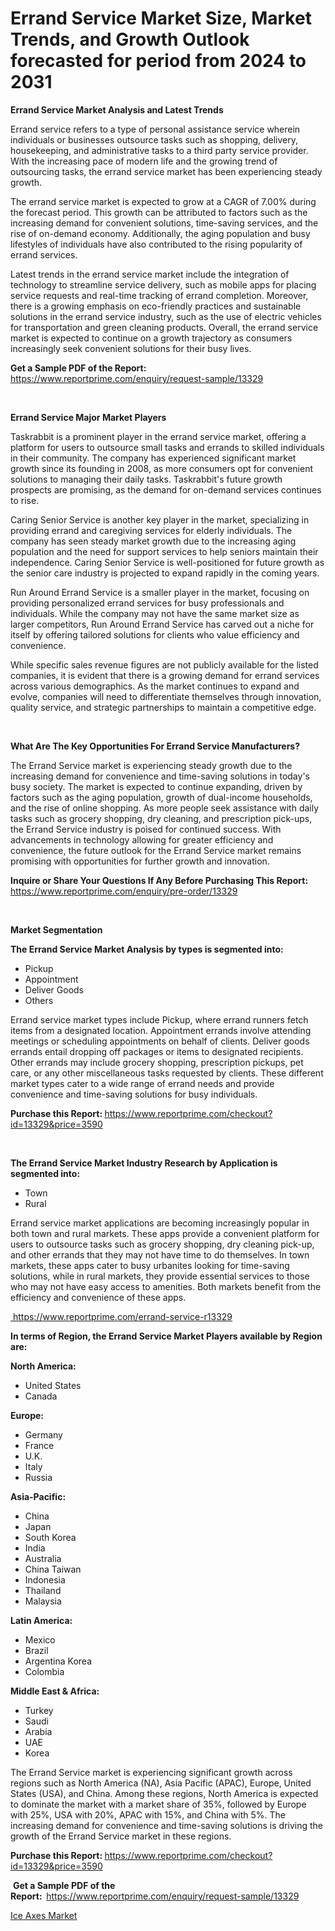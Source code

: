 <p><h1>Errand Service Market Size, Market Trends, and Growth Outlook forecasted for period from 2024 to 2031</h1></p><p><strong>Errand Service Market Analysis and Latest Trends</strong></p>
<p><p>Errand service refers to a type of personal assistance service wherein individuals or businesses outsource tasks such as shopping, delivery, housekeeping, and administrative tasks to a third party service provider. With the increasing pace of modern life and the growing trend of outsourcing tasks, the errand service market has been experiencing steady growth.</p><p>The errand service market is expected to grow at a CAGR of 7.00% during the forecast period. This growth can be attributed to factors such as the increasing demand for convenient solutions, time-saving services, and the rise of on-demand economy. Additionally, the aging population and busy lifestyles of individuals have also contributed to the rising popularity of errand services.</p><p>Latest trends in the errand service market include the integration of technology to streamline service delivery, such as mobile apps for placing service requests and real-time tracking of errand completion. Moreover, there is a growing emphasis on eco-friendly practices and sustainable solutions in the errand service industry, such as the use of electric vehicles for transportation and green cleaning products. Overall, the errand service market is expected to continue on a growth trajectory as consumers increasingly seek convenient solutions for their busy lives.</p></p>
<p><strong>Get a Sample PDF of the Report:&nbsp;</strong> <a href="https://www.reportprime.com/enquiry/request-sample/13329">https://www.reportprime.com/enquiry/request-sample/13329</a></p>
<p>&nbsp;</p>
<p><strong>Errand Service Major Market Players</strong></p>
<p><p>Taskrabbit is a prominent player in the errand service market, offering a platform for users to outsource small tasks and errands to skilled individuals in their community. The company has experienced significant market growth since its founding in 2008, as more consumers opt for convenient solutions to managing their daily tasks. Taskrabbit's future growth prospects are promising, as the demand for on-demand services continues to rise.</p><p>Caring Senior Service is another key player in the market, specializing in providing errand and caregiving services for elderly individuals. The company has seen steady market growth due to the increasing aging population and the need for support services to help seniors maintain their independence. Caring Senior Service is well-positioned for future growth as the senior care industry is projected to expand rapidly in the coming years.</p><p>Run Around Errand Service is a smaller player in the market, focusing on providing personalized errand services for busy professionals and individuals. While the company may not have the same market size as larger competitors, Run Around Errand Service has carved out a niche for itself by offering tailored solutions for clients who value efficiency and convenience.</p><p>While specific sales revenue figures are not publicly available for the listed companies, it is evident that there is a growing demand for errand services across various demographics. As the market continues to expand and evolve, companies will need to differentiate themselves through innovation, quality service, and strategic partnerships to maintain a competitive edge.</p></p>
<p>&nbsp;</p>
<p><strong>What Are The Key Opportunities For Errand Service Manufacturers?</strong></p>
<p><p>The Errand Service market is experiencing steady growth due to the increasing demand for convenience and time-saving solutions in today's busy society. The market is expected to continue expanding, driven by factors such as the aging population, growth of dual-income households, and the rise of online shopping. As more people seek assistance with daily tasks such as grocery shopping, dry cleaning, and prescription pick-ups, the Errand Service industry is poised for continued success. With advancements in technology allowing for greater efficiency and convenience, the future outlook for the Errand Service market remains promising with opportunities for further growth and innovation.</p></p>
<p><strong>Inquire or Share Your Questions If Any Before Purchasing This Report:</strong> <a href="https://www.reportprime.com/enquiry/pre-order/13329">https://www.reportprime.com/enquiry/pre-order/13329</a></p>
<p>&nbsp;</p>
<p><strong>Market Segmentation</strong></p>
<p><strong>The Errand Service Market Analysis by types is segmented into:</strong></p>
<p><ul><li>Pickup</li><li>Appointment</li><li>Deliver Goods</li><li>Others</li></ul></p>
<p><p>Errand service market types include Pickup, where errand runners fetch items from a designated location. Appointment errands involve attending meetings or scheduling appointments on behalf of clients. Deliver goods errands entail dropping off packages or items to designated recipients. Other errands may include grocery shopping, prescription pickups, pet care, or any other miscellaneous tasks requested by clients. These different market types cater to a wide range of errand needs and provide convenience and time-saving solutions for busy individuals.</p></p>
<p><strong>Purchase this Report:&nbsp;</strong><a href="https://www.reportprime.com/checkout?id=13329&price=3590">https://www.reportprime.com/checkout?id=13329&price=3590</a></p>
<p>&nbsp;</p>
<p><strong>The Errand Service Market Industry Research by Application is segmented into:</strong></p>
<p><ul><li>Town</li><li>Rural</li></ul></p>
<p><p>Errand service market applications are becoming increasingly popular in both town and rural markets. These apps provide a convenient platform for users to outsource tasks such as grocery shopping, dry cleaning pick-up, and other errands that they may not have time to do themselves. In town markets, these apps cater to busy urbanites looking for time-saving solutions, while in rural markets, they provide essential services to those who may not have easy access to amenities. Both markets benefit from the efficiency and convenience of these apps.</p></p>
<p><a href="https://www.reportprime.com/errand-service-r13329">&nbsp;https://www.reportprime.com/errand-service-r13329</a></p>
<p><strong>In terms of Region, the Errand Service Market Players available by Region are:</strong></p>
<p>
    <p> <strong> North America: </strong>
        <ul>
            <li>United States</li>
            <li>Canada</li>
        </ul>
        </p> 
    <p> <strong> Europe: </strong>
        <ul>
            <li>Germany</li>
            <li>France</li>
            <li>U.K.</li>
            <li>Italy</li>
            <li>Russia</li>
        </ul>
        </p> 
    <p> <strong> Asia-Pacific: </strong>
        <ul>
            <li>China</li>
            <li>Japan</li>
            <li>South Korea</li>
            <li>India</li>
            <li>Australia</li>
            <li>China Taiwan</li>
            <li>Indonesia</li>
            <li>Thailand</li>
            <li>Malaysia</li>
        </ul>
        </p> 
    <p> <strong> Latin America: </strong>
        <ul>
            <li>Mexico</li>
            <li>Brazil</li>
            <li>Argentina Korea</li>
            <li>Colombia</li>
        </ul>
        </p> 
    <p> <strong> Middle East & Africa: </strong>
        <ul>
            <li>Turkey</li>
            <li>Saudi</li>
            <li>Arabia</li>
            <li>UAE</li>
            <li>Korea</li>
        </ul>
    </p>
    </p>
<p><p>The Errand Service market is experiencing significant growth across regions such as North America (NA), Asia Pacific (APAC), Europe, United States (USA), and China. Among these regions, North America is expected to dominate the market with a market share of 35%, followed by Europe with 25%, USA with 20%, APAC with 15%, and China with 5%. The increasing demand for convenience and time-saving solutions is driving the growth of the Errand Service market in these regions.</p></p>
<p><strong>Purchase this Report: </strong><a href="https://www.reportprime.com/checkout?id=13329&price=3590">https://www.reportprime.com/checkout?id=13329&price=3590</a></p>
<p>&nbsp;<strong>Get a Sample PDF of the Report:&nbsp;&nbsp;</strong><a href="https://www.reportprime.com/enquiry/request-sample/13329">https://www.reportprime.com/enquiry/request-sample/13329</a></p>
<p><strong></strong></p>
<p><p><a href="https://issuu.com/reportprime-2/docs/ice-axes-market-size-2030.pptx">Ice Axes Market</a></p></p>